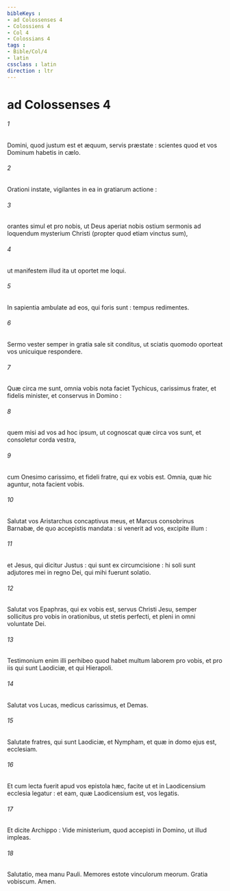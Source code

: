 ```yaml
---
bibleKeys : 
- ad Colossenses 4
- Colossiens 4
- Col 4
- Colossians 4
tags : 
- Bible/Col/4
- latin
cssclass : latin
direction : ltr
---
```


# ad Colossenses 4

###### 1
Domini, quod justum est et æquum, servis præstate : scientes quod et vos Dominum habetis in cælo.
###### 2
Orationi instate, vigilantes in ea in gratiarum actione :
###### 3
orantes simul et pro nobis, ut Deus aperiat nobis ostium sermonis ad loquendum mysterium Christi (propter quod etiam vinctus sum),
###### 4
ut manifestem illud ita ut oportet me loqui.
###### 5
In sapientia ambulate ad eos, qui foris sunt : tempus redimentes.
###### 6
Sermo vester semper in gratia sale sit conditus, ut sciatis quomodo oporteat vos unicuique respondere.
###### 7
Quæ circa me sunt, omnia vobis nota faciet Tychicus, carissimus frater, et fidelis minister, et conservus in Domino :
###### 8
quem misi ad vos ad hoc ipsum, ut cognoscat quæ circa vos sunt, et consoletur corda vestra,
###### 9
cum Onesimo carissimo, et fideli fratre, qui ex vobis est. Omnia, quæ hic aguntur, nota facient vobis.
###### 10
Salutat vos Aristarchus concaptivus meus, et Marcus consobrinus Barnabæ, de quo accepistis mandata : si venerit ad vos, excipite illum :
###### 11
et Jesus, qui dicitur Justus : qui sunt ex circumcisione : hi soli sunt adjutores mei in regno Dei, qui mihi fuerunt solatio.
###### 12
Salutat vos Epaphras, qui ex vobis est, servus Christi Jesu, semper sollicitus pro vobis in orationibus, ut stetis perfecti, et pleni in omni voluntate Dei.
###### 13
Testimonium enim illi perhibeo quod habet multum laborem pro vobis, et pro iis qui sunt Laodiciæ, et qui Hierapoli.
###### 14
Salutat vos Lucas, medicus carissimus, et Demas.
###### 15
Salutate fratres, qui sunt Laodiciæ, et Nympham, et quæ in domo ejus est, ecclesiam.
###### 16
Et cum lecta fuerit apud vos epistola hæc, facite ut et in Laodicensium ecclesia legatur : et eam, quæ Laodicensium est, vos legatis.
###### 17
Et dicite Archippo : Vide ministerium, quod accepisti in Domino, ut illud impleas.
###### 18
Salutatio, mea manu Pauli. Memores estote vinculorum meorum. Gratia vobiscum. Amen.
